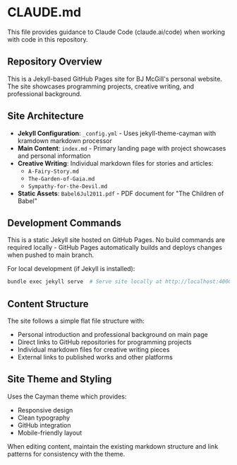 # CLAUDE.md

This file provides guidance to Claude Code (claude.ai/code) when working with code in this repository.

## Repository Overview

This is a Jekyll-based GitHub Pages site for BJ McGill's personal website. The site showcases programming projects, creative writing, and professional background.

## Site Architecture

- **Jekyll Configuration**: `_config.yml` - Uses jekyll-theme-cayman with kramdown markdown processor
- **Main Content**: `index.md` - Primary landing page with project showcases and personal information
- **Creative Writing**: Individual markdown files for stories and articles:
  - `A-Fairy-Story.md`
  - `The-Garden-of-Gaia.md`
  - `Sympathy-for-the-Devil.md`
- **Static Assets**: `Babel6Jul2011.pdf` - PDF document for "The Children of Babel"

## Development Commands

This is a static Jekyll site hosted on GitHub Pages. No build commands are required locally - GitHub Pages automatically builds and deploys changes when pushed to main branch.

For local development (if Jekyll is installed):
```bash
bundle exec jekyll serve  # Serve site locally at http://localhost:4000
```

## Content Structure

The site follows a simple flat file structure with:
- Personal introduction and professional background on main page
- Direct links to GitHub repositories for programming projects
- Individual markdown files for creative writing pieces
- External links to published works and other platforms

## Site Theme and Styling

Uses the Cayman theme which provides:
- Responsive design
- Clean typography
- GitHub integration
- Mobile-friendly layout

When editing content, maintain the existing markdown structure and link patterns for consistency with the theme.